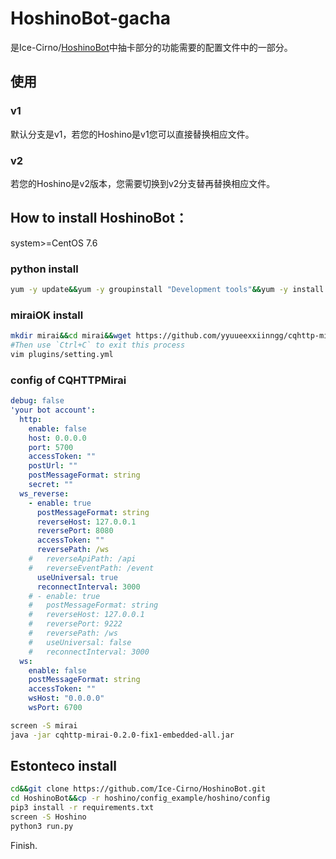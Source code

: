 # HoshinoBot-gacha
是Ice-Cirno/[HoshinoBot](https://github.com/Ice-Cirno/HoshinoBot)中抽卡部分的功能需要的配置文件中的一部分。

## 使用

### v1

默认分支是v1，若您的Hoshino是v1您可以直接替换相应文件。

### v2

若您的Hoshino是v2版本，您需要切换到v2分支替再替换相应文件。

## How to install HoshinoBot：

system>=CentOS 7.6

### python install

```bash
yum -y update&&yum -y groupinstall "Development tools"&&yum -y install wget zlib-devel bzip2-devel openssl-devel ncurses-devel sqlite-devel readline-devel tk-devel gcc* libffi-devel make git java vim screen&&wget https://www.python.org/ftp/python/3.8.5/Python-3.8.5.tgz&&tar -zxvf Python-3.8.5.tgz&&cd Python-3.8.5&&./configure&&make&&make install&&pip3 install --upgrade pip&&cd
```

### miraiOK install

```bash
mkdir mirai&&cd mirai&&wget https://github.com/yyuueexxiinngg/cqhttp-mirai/releases/download/0.2.0/cqhttp-mirai-0.2.0-fix1-embedded-all.jar&&java -jar cqhttp-mirai-0.2.0-fix1-embedded-all.jar
#Then use `Ctrl+C` to exit this process
vim plugins/setting.yml
```

### config of CQHTTPMirai

```yml
debug: false
'your bot account':
  http:
    enable: false
    host: 0.0.0.0
    port: 5700
    accessToken: ""
    postUrl: ""
    postMessageFormat: string
    secret: ""
  ws_reverse:
    - enable: true
      postMessageFormat: string
      reverseHost: 127.0.0.1
      reversePort: 8080
      accessToken: ""
      reversePath: /ws
    #   reverseApiPath: /api
    #   reverseEventPath: /event
      useUniversal: true
      reconnectInterval: 3000
    # - enable: true
    #   postMessageFormat: string
    #   reverseHost: 127.0.0.1
    #   reversePort: 9222
    #   reversePath: /ws
    #   useUniversal: false
    #   reconnectInterval: 3000
  ws:
    enable: false
    postMessageFormat: string
    accessToken: ""
    wsHost: "0.0.0.0"
    wsPort: 6700

```

```bash
screen -S mirai
java -jar cqhttp-mirai-0.2.0-fix1-embedded-all.jar
```

## Estonteco install 
```bash
cd&&git clone https://github.com/Ice-Cirno/HoshinoBot.git
cd HoshinoBot&&cp -r hoshino/config_example/hoshino/config
pip3 install -r requirements.txt
screen -S Hoshino
python3 run.py
```

Finish.
